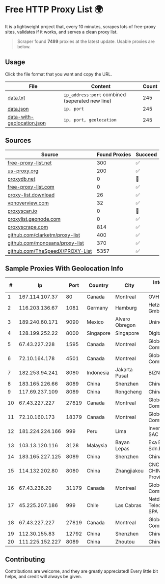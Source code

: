 
# Free HTTP Proxy List 🌍

It is a lightweight project that, every 10 minutes, scrapes lots of free-proxy sites, validates if it works, and serves a clean proxy list.


> Scraper found **7499** proxies at the latest update. Usable proxies are below.

## Usage

Click the file format that you want and copy the URL.


|File|Content|Count|
|----|-------|-----|
|[data.txt](https://raw.githubusercontent.com/themiralay/Proxy-List-World/master/data.txt)|`ip_address:port` combined (seperated new line)|245|
|[data.json](https://raw.githubusercontent.com/themiralay/Proxy-List-World/master/data.json)|`ip, port`|245|
|[data-with-geolocation.json](https://raw.githubusercontent.com/themiralay/Proxy-List-World/master/data-with-geolocation.json)|`ip, port, geolocation`|245|

## Sources

|Source|Found Proxies|Succeed|
|------|-------------|-------|
|[free-proxy-list.net](https://free-proxy-list.net)|300|✅|
|[us-proxy.org](https://www.us-proxy.org)|200|✅|
|[proxydb.net](http://proxydb.net)|0|🚫|
|[free-proxy-list.com](https://free-proxy-list.com/?page=&port=&type%5B%5D=http&type%5B%5D=https&up_time=0&search=Search)|0|✅|
|[proxy-list.download](https://www.proxy-list.download/HTTP)|26|✅|
|[vpnoverview.com](https://vpnoverview.com/privacy/anonymous-browsing/free-proxy-servers)|32|✅|
|[proxyscan.io](https://www.proxyscan.io)|0|🚫|
|[proxylist.geonode.com](https://proxylist.geonode.com/api/proxy-list?limit=300&page=1&sort_by=lastChecked&sort_type=desc&protocols=http,https)|0|✅|
|[proxyscrape.com](https://api.proxyscrape.com/v2/?request=displayproxies&protocol=http&timeout=10000&country=all&ssl=all&anonymity=all)|814|✅|
|[github.com/clarketm/proxy-list](https://raw.githubusercontent.com/clarketm/proxy-list/master/proxy-list-raw.txt)|400|✅|
|[github.com/monosans/proxy-list](https://raw.githubusercontent.com/monosans/proxy-list/main/proxies/http.txt)|370|✅|
|[github.com/TheSpeedX/PROXY-List](https://raw.githubusercontent.com/TheSpeedX/PROXY-List/master/http.txt)|5357|✅|


## Sample Proxies With Geolocation Info

|#|Ip|Port|Country|City|Internet Service Provider|
|-|--|----|-------|----|-------------------------|
|1|167.114.107.37|80|Canada|Montreal|OVH SAS|
|2|116.203.136.67|1081|Germany|Hamburg|Hetzner Online GmbH|
|3|189.240.60.171|9090|Mexico|Alvaro Obregon|Uninet S.A. de C.V.|
|4|128.199.252.22|8000|Singapore|Singapore|DigitalOcean, LLC|
|5|67.43.227.228|1595|Canada|Montreal|GloboTech Communications|
|6|72.10.164.178|4501|Canada|Montreal|GloboTech Communications|
|7|182.253.94.241|8080|Indonesia|Jakarta Pusat|BIZNET|
|8|183.165.226.66|8089|China|Shenzhen|Chinanet|
|9|117.69.237.109|8089|China|Rongcheng|Chinanet|
|10|67.43.227.227|27819|Canada|Montreal|GloboTech Communications|
|11|72.10.160.173|18379|Canada|Montreal|GloboTech Communications|
|12|181.224.224.166|999|Peru|Lima|Inversiones Telcotel SAC|
|13|103.13.120.116|3128|Malaysia|Bayan Lepas|Exa Bytes Network Sdn.Bhd.|
|14|183.165.227.125|8089|China|Shenzhen|Chinanet|
|15|114.132.202.80|8080|China|Zhangjiakou|CNC Group CHINA169 Hebei Province network|
|16|67.43.236.20|31179|Canada|Montreal|GloboTech Communications|
|17|45.225.207.186|999|Chile|Las Cabras|Netdelsur Telecomunicaciones SPA|
|18|67.43.227.227|27819|Canada|Montreal|GloboTech Communications|
|19|112.30.155.83|12792|China|Shenzhen|China Mobile|
|20|111.225.152.227|8089|China|Zhoutou|China Telecom|



## Contributing

Contributions are welcome, and they are greatly appreciated! Every
little bit helps, and credit will always be given.

